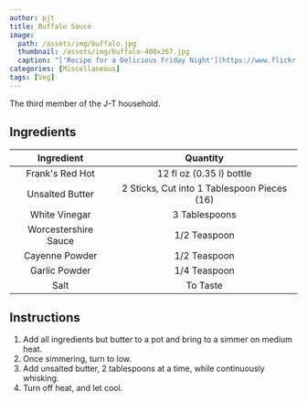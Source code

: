 ```yaml
---
author: pjt
title: Buffalo Sauce
image:
  path: /assets/img/buffalo.jpg
  thumbnail: /assets/img/buffalo-400x267.jpg
  caption: "['Recipe for a Delicious Friday Night'](https://www.flickr.com/photos/78011127@N00/4259867910) by [ginnerobot](https://www.flickr.com/photos/78011127@N00) is licensed under [CC BY-SA 2.0](https://creativecommons.org/licenses/by-sa/2.0/?ref=ccsearch&atype=rich)"
categories: [Miscellaneous]
tags: [Veg]
---
```


The third member of the J-T household.

## Ingredients

| Ingredient | Quantity |
|:-:|:-:|
| Frank's Red Hot | 12 fl oz (0.35 l) bottle |
| Unsalted Butter | 2 Sticks, Cut into 1 Tablespoon Pieces (16) |
| White Vinegar | 3 Tablespoons |
| Worcestershire Sauce | 1/2 Teaspoon |
| Cayenne Powder | 1/2 Teaspoon |
| Garlic Powder | 1/4 Teaspoon |
| Salt | To Taste |

## Instructions

1. Add all ingredients but butter to a pot and bring to a simmer on medium heat.
2. Once simmering, turn to low.
3. Add unsalted butter, 2 tablespoons at a time, while continuously whisking.
4. Turn off heat, and let cool.
